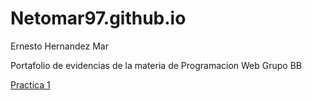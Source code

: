 # Netomar97.github.io
 Ernesto Hernandez Mar

Portafolio de evidencias de la materia de Programacion Web Grupo BB

<a href="imagenes y tablas.html">Practica 1</a>
